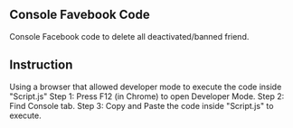 ## Console Favebook Code
Console Facebook code to delete all deactivated/banned friend.

## Instruction
Using a browser that allowed developer mode to execute the code inside "Script.js"
Step 1: Press F12 (in Chrome) to open Developer Mode.
Step 2: Find Console tab.
Step 3: Copy and Paste the code inside "Script.js" to execute.
